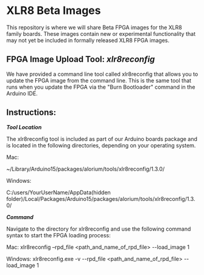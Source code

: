 # XLR8 Beta Images

This repository is where we will share Beta FPGA images for the XLR8 family boards.  These images contain new or experimental functionality that may not yet be included in formally released XLR8 FPGA images.

## FPGA Image Upload Tool: *xlr8reconfig*
We have provided a command line tool called xlr8reconfig that allows you to update the FPGA image from the command line.  This is the same tool that runs when you update the FPGA via the "Burn Bootloader" command in the Arduino IDE.

## Instructions:

***Tool Location***

The xlr8reconfig tool is included as part of our Arduino boards package and is located in the following directories, depending on your operating system.

Mac: 

~/Library/Arduino15/packages/alorium/tools/xlr8reconfig/1.3.0/

Windows:

C:/users/YourUserName/AppData(hidden folder)/Local/Packages/Arduino15/packages/alorium/tools/xlr8reconfig/1.3.0/


***Command***

Navigate to the directory for xlr8reconfig and use the following command syntax to start the FPGA loading process:

Mac:
xlr8reconfig –rpd_file <path_and_name_of_rpd_file> --load_image 1

Windows:
xlr8reconfig.exe -v --rpd_file <path_and_name_of_rpd_file> --load_image 1
